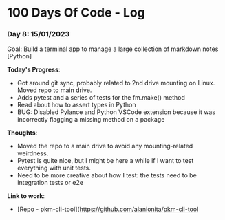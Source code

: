 # 100 Days Of Code - Log

### Day 8: 15/01/2023

Goal: Build a terminal app to manage a large collection of markdown notes [Python]

**Today's Progress**:
- Got around git sync, probably related to 2nd drive mounting on Linux. Moved repo to main drive.
- Adds pytest and a series of tests for the fm.make() method
- Read about how to assert types in Python
- BUG: Disabled Pylance and Python VSCode extension because it was incorrectly flagging a missing method on a package


**Thoughts**: 
- Moved the repo to a main drive to avoid any mounting-related weirdness. 
- Pytest is quite nice, but I might be here a while if I want to test everything with unit tests.
- Need to be more creative about how I test: the tests need to be integration tests or e2e

**Link to work**: 
- [Repo - pkm-cli-tool](https://github.com/alanionita/pkm-cli-tool
